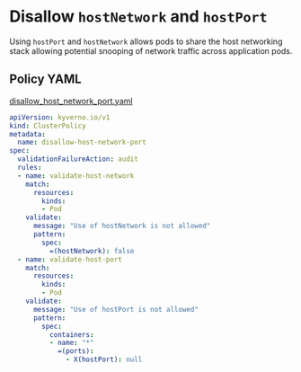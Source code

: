 
# Disallow `hostNetwork` and `hostPort`

Using `hostPort` and `hostNetwork` allows pods to share the host networking stack allowing potential snooping of network traffic across application pods. 

## Policy YAML

[disallow_host_network_port.yaml](best_practices/disallow_host_network_port.yaml)


````yaml
apiVersion: kyverno.io/v1
kind: ClusterPolicy
metadata:
  name: disallow-host-network-port
spec:
  validationFailureAction: audit
  rules:
  - name: validate-host-network
    match:
      resources:
        kinds:
        - Pod
    validate:
      message: "Use of hostNetwork is not allowed"
      pattern:
        spec:
          =(hostNetwork): false
  - name: validate-host-port
    match:
      resources:
        kinds:
        - Pod
    validate:
      message: "Use of hostPort is not allowed"
      pattern:
        spec:
          containers:
          - name: "*"
            =(ports):
              - X(hostPort): null

````